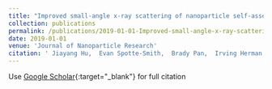 ```yaml
---
title: "Improved small-angle x-ray scattering of nanoparticle self-assembly using a cell with a flat liquid surface"
collection: publications
permalink: /publications/2019-01-01-Improved-small-angle-x-ray-scattering-of-nanoparticle-self-assembly-using-a-cell-with-a-flat-liquid-surface
date: 2019-01-01
venue: 'Journal of Nanoparticle Research'
citation: ' Jiayang Hu,  Evan Spotte-Smith,  Brady Pan,  Irving Herman, &quot;Improved small-angle x-ray scattering of nanoparticle self-assembly using a cell with a flat liquid surface.&quot; Journal of Nanoparticle Research, 2019.'
---
```

Use [Google Scholar](https://scholar.google.com/scholar?q=Improved+small+angle+x+ray+scattering+of+nanoparticle+self+assembly+using+a+cell+with+a+flat+liquid+surface){:target="_blank"} for full citation